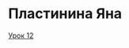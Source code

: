 # Пластинина Яна

[Урок 12](https://www.youtube.com/watch?v=O0G0MooRRPk&list=PL3LQJkGQtzc5G7wIQfVqBMEprmTKZIaXf&index=13 "Про GitHub")
